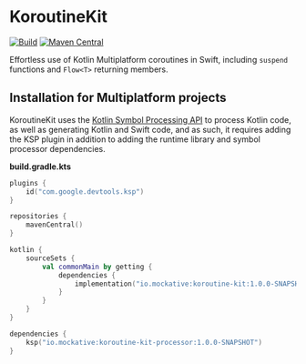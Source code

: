 # KoroutineKit

[ksp]: https://github.com/google/ksp

[![Build](https://github.com/mockative/mockative/actions/workflows/build.yml/badge.svg)](https://github.com/mockative/mockative/actions/workflows/build.yml)
[![Maven Central](https://img.shields.io/maven-central/v/io.mockative/koroutine-kit-processor)](https://search.maven.org/artifact/io.mockative/koroutine-kit-processor)

Effortless use of Kotlin Multiplatform coroutines in Swift, including `suspend` functions and 
`Flow<T>` returning members.

## Installation for Multiplatform projects

KoroutineKit uses the [Kotlin Symbol Processing API][KSP] to process Kotlin code, as well as 
generating Kotlin and Swift code, and as such, it requires adding the KSP plugin in addition to 
adding the runtime library and symbol processor dependencies.

**build.gradle.kts**

```kotlin
plugins {
    id("com.google.devtools.ksp")
}

repositories {
    mavenCentral()
}

kotlin {
    sourceSets {
        val commonMain by getting {
            dependencies {
                implementation("io.mockative:koroutine-kit:1.0.0-SNAPSHOT")
            }
        }
    }
}

dependencies {
    ksp("io.mockative:koroutine-kit-processor:1.0.0-SNAPSHOT")
}
```
